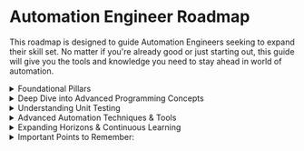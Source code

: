 # Automation Engineer Roadmap
This roadmap is designed to guide Automation Engineers seeking to expand their skill set. No matter if you're already good or just starting out, this guide will give you the tools and knowledge you need to stay ahead in world of automation.

<details>
<summary>Foundational Pillars
</summary>
  
### Programming Basics:
- Master a language like Java, Python or JavaScript (depending on your existing skills and target domain).
- Learn fundamental programming constructs like variables, data types, loops, conditionals, and functions.
- Practise basic algorithms and data structures (arrays, stacks, queues, arrays, linked lists, sorting, searching etc).
- Understand error handling and debugging techniques.
- Get familiar with version control concepts (e.g. Git).

### OOP Concepts:
- Understand the principles of object-oriented programming (OOP) like encapsulation, inheritance, polymorphism, and abstraction.
- Learn how to design and implement classes, objects, and methods effectively.
- Understand relationships between classes (association, aggregation, composition).
- Apply good class design principles for maintainability.
- Grasp object relationships and interactions (message passing, method calls).

### Project 1

</details>

<details>
<summary>Deep Dive into Advanced Programming Concepts
</summary>

### Programming Advanced Concepts:
- Explore advanced features of your chosen language (e.g., Java 8 streams, Python decorators).
- Learn functional programming concepts.
- Gain understanding of concurrency options, For example: multithreading for utilizing multiple CPU cores, multiprocessing for parallel processing across multiple physical cores and asynchronous programming for non-blocking I/O and event-driven workflows.
- Deepen your knowledge of error handling. Example: Utilize custom exceptions for clear and specific error categorization. Leverage exception chaining for propagating context and simplifying debugging. Implement best practices for robust error handling to ensure program resilience.

### Design Patterns:
- Understand why do we need to understand few common design patterns.
- Page Object model and pros/cons of the same.
- Factory method design pattern enabling flexibility in test setup and teardown.
- Data provider for supporting data driven testing
- Fluent Interface for enhancing test readability and maintainability by enabling method chaining.
- Decorator pattern for dynamically adds or modifies behavior of test objects without affecting their core functionality.
- Singleton pattern useful for managing shared resources or test configurations.
- Adapter pattern for facilitate testing with external systems or legacy code by adapting incompatible interfaces.
- Observer pattern can be used for implementing notification mechanisms or test reporting.


### Clean Code Practices:
- Learn principles of clean code like readability, maintainability, modularity, and documentation.
- Practice code formatting, consistent naming conventions, and error handling.

### Project 2

</details>


<details>
<summary>Understanding Unit Testing
</summary>

### Unit Testing Concepts and Frameworks:
- Understand the importance of unit testing and its role in automating test cases.
- Learn a unit testing framework like JUnit (Java), PyTest (Python), or TestNg (Java).
- Write unit tests for your code at the function/method level.

### Mocking Concepts and Frameworks:
- Understand the concept of mocking and its benefits for unit testing.
- Learn a mocking framework like WireMock (API mocking) or Mockito (object mocking).
- Use mocks to isolate dependencies and improve test stability.

### Project 3

</details>

<details>
<summary>Advanced Automation Techniques & Tools
</summary>

### Contract Testing:
- Learn contract-driven development (CDD) principles and tools like Pact or Pactflow.
- Define API contracts to ensure compatibility between producers and consumers.

### Config Management:
- Understand the importance of configuration management for automation projects.
- Learn tools like Ansible, Terraform, or Puppet to manage and automate infrastructure configurations.

### Test Data Management:
- Learn strategies for managing test data effectively (e.g., data generators, mocks, fixtures).
- Explore tools like Faker or Mockaroo for generating realistic test data.

### Test Execution Reporting:
- Understand the importance of test reporting for analyzing results and making informed decisions.
- Learn how to  generate comprehensive test reports.

### Test Containers:
- Learn how to use Docker containers to run tests in isolated and reproducible environments.
- Explore tools like Testcontainers to simplify container management for testing.
- Property Driven Testing Tools:

### Understand the concept of property-based testing (PBT) and its benefits.
- Mutation Testing Tools:
- Learn the concept of mutation testing and its role in assessing test suite quality.
- Explore tools like PITest or Stryker to introduce artificial faults into code and evaluate test effectiveness.
### Threading Concepts for Parallel Test Execution:
- Understand the benefits of parallel test execution for faster feedback cycles.
- Learn threading concepts in your chosen language (e.g., Java threads, Python's multiprocessing module).
- Explore libraries or frameworks that simplify parallel test execution (e.g., JUnit ParallelRunner, TestNG parallel execution).

### Project 4

</details>

<details>
<summary>Expanding Horizons & Continuous Learning
</summary>

- Explore the world of low-code/no-code automation tools. 
- Understand their key features and limitations
### Project 5
- Create keyword-based frameworks similar to the low code tool you had explored

</details>

<details>
<summary>Important Points  to Remember:
</summary>

### Practice Consistently
  - Dedicate at least 1 hour daily to practising and learning new skills. Consistency is key to progress.

### Plan & Review: 
  - Create a 3-month plan with specific goals and review it monthly to adapt and adjust your roadmap as needed.

### Stay Updated: 
  - The field of test automation is constantly evolving. Stay updated with the latest trends and technologies through blogs, conferences, and online communities.

### Network & Collaborate: 
  - Connect with other automation engineers, participate in online forums and discussions, and learn from each other's experiences.



</details>
